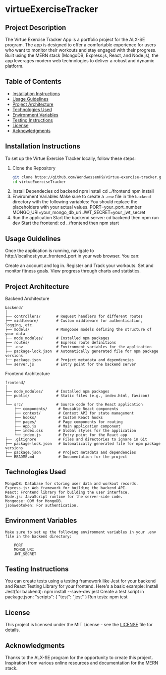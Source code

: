 # virtueExerciseTracker

## Project Description
The Virtue Exercise Tracker App is a portfolio project for the ALX-SE program. The app is designed to offer a comfortable experience for users who want to monitor their workouts and stay engaged with their progress. Built using the MERN stack (MongoDB, Express.js, React, and Node.js), the app leverages modern web technologies to deliver a robust and dynamic platform.

## Table of Contents
- [Installation Instructions](#installation-instructions)
- [Usage Guidelines](#usage-guidelines)
- [Project Architecture](#project-architecture)
- [Technologies Used](#technologies-used)
- [Environment Variables](#environment-variables)
- [Testing Instructions](#testing-instructions)
- [License](#license)
- [Acknowledgments](#acknowledgments)

## Installation Instructions
To set up the Virtue Exercise Tracker locally, follow these steps:

1. Clone the Repository
   ```bash
   git clone https://github.com/WondwossenH9/virtue-exercise-tracker.git
   cd virtueExerciseTracker
2. Install Dependecies
        cd backend
        npm install
        cd ../frontend
        npm install
3. Environment Variables
    Make sure to create a `.env` file in the `backend` directory with the following variables:
    You should replace the placeholders with your actual values.
        PORT=your_port_number
        MONGO_URI=your_mongo_db_uri
        JWT_SECRET=your_jwt_secret
4. Run the application
    Start the backend server: cd backend then npm run dev
    Start the frontend: cd ../frontend then npm start

## Usage Guidelines
Once the application is running, navigate to http://localhost:your_frontend_port in your web browser. You can:

Create an account and log in.
Register and Track your workouts.
Set and monitor fitness goals.
View progress through charts and statistics.

## Project Architecture

Backend Architecture

    backend/
    │
    ├── controllers/       # Request handlers for different routes
    ├── middleware/        # Custom middleware for authentication, logging, etc.
    ├── models/            # Mongoose models defining the structure of your data
    ├── node_modules/      # Installed npm packages
    ├── routes/            # Express route definitions
    ├── .env               # Environment variables for the application
    ├── package-lock.json  # Automatically generated file for npm package versions
    ├── package.json       # Project metadata and dependencies
    └── server.js          # Entry point for the backend server

Frontend Architecture

    frontend/
    │
    ├── node_modules/      # Installed npm packages
    ├── public/            # Static files (e.g., index.html, favicon)
    │
    └── src/               # Source code for the React application
        ├── components/     # Reusable React components
        ├── context/        # Context API for state management
        ├── hooks/          # Custom React hooks
        ├── pages/          # Page components for routing
        ├── App.js          # Main application component
        ├── index.css       # Global styles for the application
        └── index.js        # Entry point for the React app
    ├── .gitignore          # Files and directories to ignore in Git
    ├── package-lock.json   # Automatically generated file for npm package versions
    ├── package.json        # Project metadata and dependencies
    └── README.md           # Documentation for the project

## Technologies Used

    MongoDB: Database for storing user data and workout records.
    Express.js: Web framework for building the backend API.
    React: Frontend library for building the user interface.
    Node.js: JavaScript runtime for the server-side code.
    Mongoose: ODM for MongoDB.
    jsonwebtoken: For authentication.

## Environment Variables
    
    Make sure to set up the following environment variables in your .env file in the backend directory:

        PORT
        MONGO_URI
        JWT_SECRET

## Testing Instructions
You can create tests using a testing framework like Jest for your backend and React Testing Library for your frontend.
Here's a basic example:
    Install Jest(for backend): npm install --save-dev jest
    Create a test script in package.json:
        "scripts": {
            "test": "jest"
        }
    Run tests: npm test

## License
This project is licensed under the MIT License - see the [LICENSE](LICENSE) file for details.

## Acknowledgments
Thanks to the ALX-SE program for the opportunity to create this project.
Inspiration from various online resources and documentation for the MERN stack.
